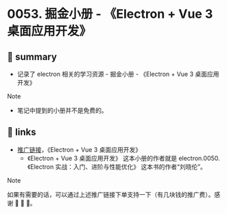 # 0053. 掘金小册 - 《Electron + Vue 3 桌面应用开发》

## 📝 summary

- 记录了 electron 相关的学习资源 - 掘金小册 - 《Electron + Vue 3 桌面应用开发》

> [!NOTE]
> - 笔记中提到的小册并不是免费的。

## 🔗 links

- [推广链接](https://s.juejin.cn/ds/iBAwDAnG/)，《Electron + Vue 3 桌面应用开发》
  - 《Electron + Vue 3 桌面应用开发》 这本小册的作者就是 electron.0050. 《Electron 实战：入门、进阶与性能优化》 这本书的作者“刘晓伦”。

> [!NOTE]
> 如果有需要的话，可以通过上述推广链接下单支持一下（有几块钱的推广费）。感谢 🙏 🙏 🙏。
